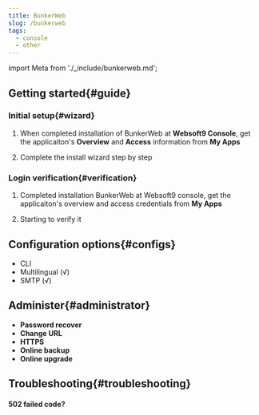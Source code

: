 ```yaml
---
title: BunkerWeb
slug: /bunkerweb
tags:
  - console
  - other
---
```


import Meta from './_include/bunkerweb.md';

<Meta name="meta" />

## Getting started{#guide}

### Initial setup{#wizard}

1. When completed installation of BunkerWeb at **Websoft9 Console**, get the applicaiton's **Overview** and **Access** information from **My Apps**  

2. Complete the install wizard step by step

### Login verification{#verification}

1. Completed installation BunkerWeb at Websoft9 console, get the applicaiton's overview and access credentials from **My Apps**  

2. Starting to verify it

## Configuration options{#configs}

- CLI
- Multilingual (√)
- SMTP (√)

## Administer{#administrator}

- **Password recover**
- **Change URL**
- **HTTPS**
- **Online backup**
- **Online upgrade**

## Troubleshooting{#troubleshooting}

#### 502 failed code?